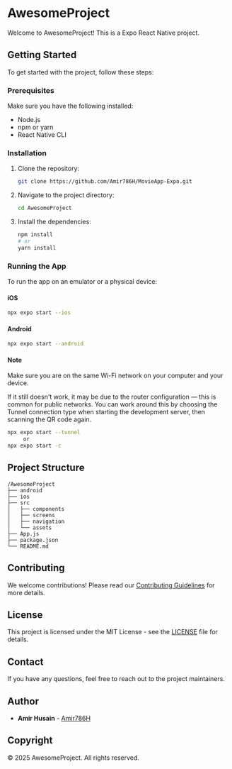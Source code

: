 # AwesomeProject

Welcome to AwesomeProject! This is a Expo React Native project.

## Getting Started

To get started with the project, follow these steps:

### Prerequisites

Make sure you have the following installed:

- Node.js
- npm or yarn
- React Native CLI

### Installation

1. Clone the repository:
    ```sh
    git clone https://github.com/Amir786H/MovieApp-Expo.git
    ```
2. Navigate to the project directory:
    ```sh
    cd AwesomeProject
    ```
3. Install the dependencies:
    ```sh
    npm install
    # or
    yarn install
    ```

### Running the App

To run the app on an emulator or a physical device:

#### iOS

```sh
npx expo start --ios
```

#### Android

```sh
npx expo start --android
```


#### Note
Make sure you are on the same Wi-Fi network on your computer and your device.

If it still doesn't work, it may be due to the router configuration — this is common for public networks. You can work around this by choosing the Tunnel connection type when starting the development server, then scanning the QR code again.

```sh
npx expo start --tunnel
     or 
npx expo start -c
```



## Project Structure

```
/AwesomeProject
├── android
├── ios
├── src
│   ├── components
│   ├── screens
│   ├── navigation
│   └── assets
├── App.js
├── package.json
└── README.md
```

## Contributing

We welcome contributions! Please read our [Contributing Guidelines](CONTRIBUTING.md) for more details.

## License

This project is licensed under the MIT License - see the [LICENSE](LICENSE) file for details.

## Contact

If you have any questions, feel free to reach out to the project maintainers.

## Author

- **Amir Husain** - [Amir786H](https://github.com/Amir786H)

## Copyright

© 2025 AwesomeProject. All rights reserved.